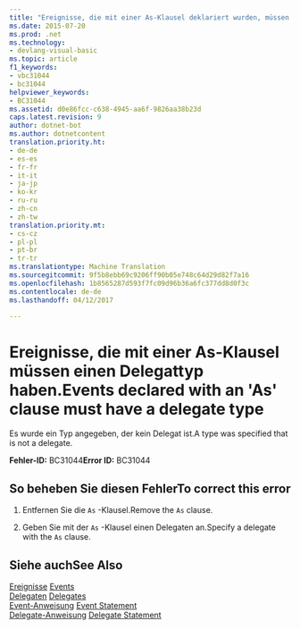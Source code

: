 ```yaml
---
title: "Ereignisse, die mit einer As-Klausel deklariert wurden, müssen einen Delegattyp | Microsoft-Dokumentation"
ms.date: 2015-07-20
ms.prod: .net
ms.technology:
- devlang-visual-basic
ms.topic: article
f1_keywords:
- vbc31044
- bc31044
helpviewer_keywords:
- BC31044
ms.assetid: d0e86fcc-c638-4945-aa6f-9826aa38b23d
caps.latest.revision: 9
author: dotnet-bot
ms.author: dotnetcontent
translation.priority.ht:
- de-de
- es-es
- fr-fr
- it-it
- ja-jp
- ko-kr
- ru-ru
- zh-cn
- zh-tw
translation.priority.mt:
- cs-cz
- pl-pl
- pt-br
- tr-tr
ms.translationtype: Machine Translation
ms.sourcegitcommit: 9f5b8ebb69c9206ff90b05e748c64d29d82f7a16
ms.openlocfilehash: 1b8565287d593f7fc09d96b36a6fc377dd8d0f3c
ms.contentlocale: de-de
ms.lasthandoff: 04/12/2017

---
```

# <a name="events-declared-with-an-39as39-clause-must-have-a-delegate-type"></a><span data-ttu-id="2c5d9-102">Ereignisse, die mit einer As-Klausel müssen einen Delegattyp haben.</span><span class="sxs-lookup"><span data-stu-id="2c5d9-102">Events declared with an &#39;As&#39; clause must have a delegate type</span></span>
<span data-ttu-id="2c5d9-103">Es wurde ein Typ angegeben, der kein Delegat ist.</span><span class="sxs-lookup"><span data-stu-id="2c5d9-103">A type was specified that is not a delegate.</span></span>  
  
 <span data-ttu-id="2c5d9-104">**Fehler-ID:** BC31044</span><span class="sxs-lookup"><span data-stu-id="2c5d9-104">**Error ID:** BC31044</span></span>  
  
## <a name="to-correct-this-error"></a><span data-ttu-id="2c5d9-105">So beheben Sie diesen Fehler</span><span class="sxs-lookup"><span data-stu-id="2c5d9-105">To correct this error</span></span>  
  
1.  <span data-ttu-id="2c5d9-106">Entfernen Sie die `As` -Klausel.</span><span class="sxs-lookup"><span data-stu-id="2c5d9-106">Remove the `As` clause.</span></span>  
  
2.  <span data-ttu-id="2c5d9-107">Geben Sie mit der `As` -Klausel einen Delegaten an.</span><span class="sxs-lookup"><span data-stu-id="2c5d9-107">Specify a delegate with the `As` clause.</span></span>  
  
## <a name="see-also"></a><span data-ttu-id="2c5d9-108">Siehe auch</span><span class="sxs-lookup"><span data-stu-id="2c5d9-108">See Also</span></span>  
 <span data-ttu-id="2c5d9-109">[Ereignisse](../../visual-basic/programming-guide/language-features/events/index.md) </span><span class="sxs-lookup"><span data-stu-id="2c5d9-109">[Events](../../visual-basic/programming-guide/language-features/events/index.md) </span></span>  
<span data-ttu-id="2c5d9-110"> [Delegaten](../../visual-basic/programming-guide/language-features/delegates/index.md) </span><span class="sxs-lookup"><span data-stu-id="2c5d9-110"> [Delegates](../../visual-basic/programming-guide/language-features/delegates/index.md) </span></span>  
<span data-ttu-id="2c5d9-111"> [Event-Anweisung](../../visual-basic/language-reference/statements/event-statement.md) </span><span class="sxs-lookup"><span data-stu-id="2c5d9-111"> [Event Statement](../../visual-basic/language-reference/statements/event-statement.md) </span></span>  
<span data-ttu-id="2c5d9-112"> [Delegate-Anweisung](../../visual-basic/language-reference/statements/delegate-statement.md)</span><span class="sxs-lookup"><span data-stu-id="2c5d9-112"> [Delegate Statement](../../visual-basic/language-reference/statements/delegate-statement.md)</span></span>
